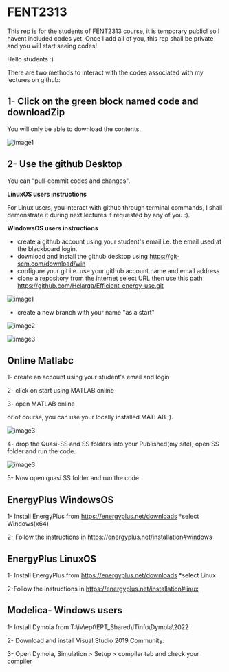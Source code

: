 # FENT2313

This rep is for the students of FENT2313 course, it is temporary public! so I havent included codes yet. Once I add all of you, this rep shall be private and you will start seeing codes!

Hello students :)

There are two methods to interact with the codes associated with my lectures on github:

## **1- Click on the green block named code and downloadZip**

You will only be able to download the contents.

![image1](https://github.com/Helarga/FENT2313-Effektiv-energibruk/blob/main/Resources/6.png)

## **2- Use the github Desktop**

You can "pull-commit codes and changes".

   **LinuxOS users instructions**

For Linux users, you interact with github through terminal commands, I shall demonstrate it during next lectures if requested by any of you :).

   **WindowsOS users instructions**

   - create a github account using your student's email i.e. the email used at the blackboard login.
   - download and install the github desktop using
https://git-scm.com/download/win
   - configure your git i.e. use your github account name and email address
   - clone a repository from the internet
    select URL then use this path
 https://github.com/Helarga/Efficient-energy-use.git

![image1](https://github.com/Helarga/FENT2313-Effektiv-energibruk/blob/main/Resources/1.png)

   - create a new branch with your name "as a start"

![image2](https://github.com/Helarga/FENT2313-Effektiv-energibruk/blob/main/Resources/2.png)

![image3](https://github.com/Helarga/FENT2313-Effektiv-energibruk/blob/main/Resources/3.png)

## **Online Matlabc**

1- create an account using your student's email and login

2- click on start using MATLAB online

3- open MATLAB online

or of course, you can use your locally installed MATLAB :).

![image3](https://github.com/Helarga/FENT2313-Effektiv-energibruk/blob/main/Resources/4.png)

4- drop the Quasi-SS and SS folders into your Published(my site), open SS folder and run the code.

![image3](https://github.com/Helarga/FENT2313-Effektiv-energibruk/blob/main/Resources/5.png)

5- Now open quasi SS folder and run the code.

## **EnergyPlus WindowsOS**

1- Install EnergyPlus from
https://energyplus.net/downloads  *select Windows(x64)

2- Follow the instructions in
https://energyplus.net/installation#windows

## **EnergyPlus LinuxOS**
1- Install EnergyPlus from
https://energyplus.net/downloads  *select Linux

2-Follow the instructions in
https://energyplus.net/installation#linux


## **Modelica- Windows users**

1- Install Dymola from T:\iv\ept\EPT_Shared\ITinfo\Dymola\2022

2- Download and install Visual Studio 2019 Community.

3- Open Dymola, Simulation > Setup > compiler tab and check your compiler
